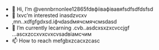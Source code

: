 - 👋 Hi, I’m @vennbrnonlee12865fdвфіівафівавяfsdfsdfdsfsd
- 👀 Ixvc’m interested inasdzvcxv ,mn..xdfgfgdxsd.іфчdasdмячсмячсмsdasd
- 🌱 I’m currently lecarning .cvb..asdcxsxzxcvccjgf ...ascxzccxvxcvxcvsadвіамсчим
- 📫 How to reach mefgbxzcacxzcasc
<!---ascadczxcsdavfvcxv
vernonlee12865/verngdfonlee1286gfd5 cxzis a ✨ special ✨ repozxczxczxcsitory because its `README.md` (this file) appears on your GitHub profile.
You can click the Preview likjnsdfk tocvbcv take a look at your changes.
--->
